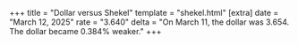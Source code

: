 +++
title = "Dollar versus Shekel"
template = "shekel.html"
[extra]
date = "March 12, 2025"
rate = "3.640"
delta = "On March 11, the dollar was 3.654. The dollar became 0.384% weaker."
+++
